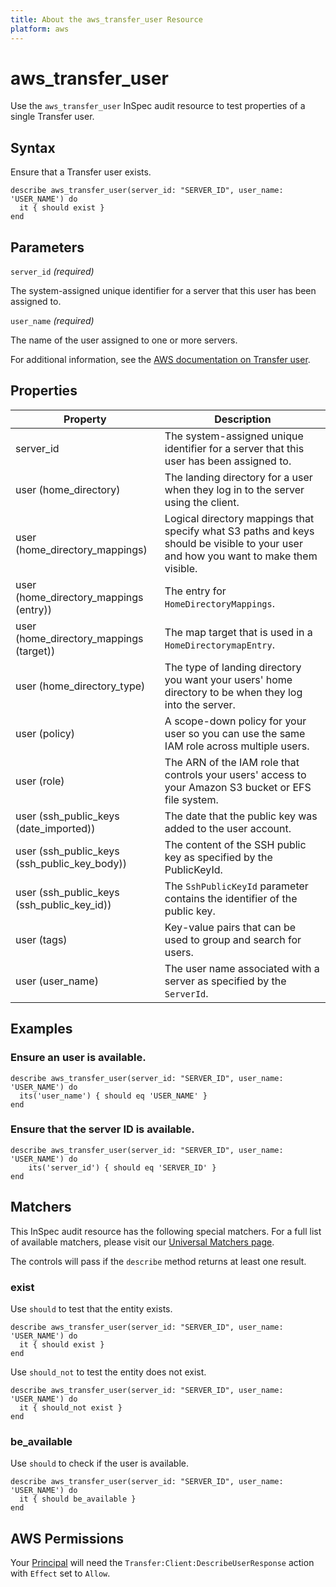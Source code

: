 ```yaml
---
title: About the aws_transfer_user Resource
platform: aws
---
```


# aws\_transfer\_user

Use the `aws_transfer_user` InSpec audit resource to test properties of a single Transfer user.

## Syntax

Ensure that a Transfer user exists.

    describe aws_transfer_user(server_id: "SERVER_ID", user_name: 'USER_NAME') do
      it { should exist }
    end

## Parameters

`server_id` _(required)_

The system-assigned unique identifier for a server that this user has been assigned to.

`user_name` _(required)_

The name of the user assigned to one or more servers.

For additional information, see the [AWS documentation on Transfer user](https://docs.aws.amazon.com/AWSCloudFormation/latest/UserGuide/aws-resource-transfer-user.html).

## Properties

| Property | Description|
| --- | --- |
| server_id | The system-assigned unique identifier for a server that this user has been assigned to. |
| user (home_directory) | The landing directory for a user when they log in to the server using the client.  |
| user (home_directory_mappings) | Logical directory mappings that specify what S3 paths and keys should be visible to your user and how you want to make them visible. |
| user (home_directory_mappings (entry)) | The entry for `HomeDirectoryMappings`. |
| user (home_directory_mappings (target)) | The map target that is used in a `HomeDirectorymapEntry`.  |
| user (home_directory_type) | The type of landing directory you want your users' home directory to be when they log into the server. |
| user (policy) | A scope-down policy for your user so you can use the same IAM role across multiple users. |
| user (role) | The ARN of the IAM role that controls your users' access to your Amazon S3 bucket or EFS file system. |
| user (ssh_public_keys (date_imported)) | The date that the public key was added to the user account. |
| user (ssh_public_keys (ssh_public_key_body)) | The content of the SSH public key as specified by the PublicKeyId. |
| user (ssh_public_keys (ssh_public_key_id)) | The `SshPublicKeyId` parameter contains the identifier of the public key.  |
| user (tags) | Key-value pairs that can be used to group and search for users.  |
| user (user_name) | The user name associated with a server as specified by the `ServerId`. |

## Examples

### Ensure an user is available.

    describe aws_transfer_user(server_id: "SERVER_ID", user_name: 'USER_NAME') do
      its('user_name') { should eq 'USER_NAME' }
    end

### Ensure that the server ID is available.

    describe aws_transfer_user(server_id: "SERVER_ID", user_name: 'USER_NAME') do
        its('server_id') { should eq 'SERVER_ID' }
    end

## Matchers

This InSpec audit resource has the following special matchers. For a full list of available matchers, please visit our [Universal Matchers page](https://www.inspec.io/docs/reference/matchers/).

The controls will pass if the `describe` method returns at least one result.

### exist

Use `should` to test that the entity exists.

    describe aws_transfer_user(server_id: "SERVER_ID", user_name: 'USER_NAME') do
      it { should exist }
    end

Use `should_not` to test the entity does not exist.

    describe aws_transfer_user(server_id: "SERVER_ID", user_name: 'USER_NAME') do
      it { should_not exist }
    end

### be_available

Use `should` to check if the user is available.

    describe aws_transfer_user(server_id: "SERVER_ID", user_name: 'USER_NAME') do
      it { should be_available }
    end

## AWS Permissions

Your [Principal](https://docs.aws.amazon.com/IAM/latest/UserGuide/intro-structure.html#intro-structure-principal) will need the `Transfer:Client:DescribeUserResponse` action with `Effect` set to `Allow`.